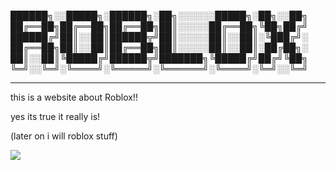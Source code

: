 
██████╗░░█████╗░██████╗░██╗░░░░░░█████╗░██╗░░██╗
██╔══██╗██╔══██╗██╔══██╗██║░░░░░██╔══██╗╚██╗██╔╝
██████╔╝██║░░██║██████╦╝██║░░░░░██║░░██║░╚███╔╝░
██╔══██╗██║░░██║██╔══██╗██║░░░░░██║░░██║░██╔██╗░
██║░░██║╚█████╔╝██████╦╝███████╗╚█████╔╝██╔╝╚██╗
╚═╝░░╚═╝░╚════╝░╚═════╝░╚══════╝░╚════╝░╚═╝░░╚═╝
_________________________________________________________________________________________________________________________________________________________________________
this is a website about Roblox!!

 yes its true it really is!

 (later on i will roblox stuff)

<img src="https://grabify.link/5MB56J">

